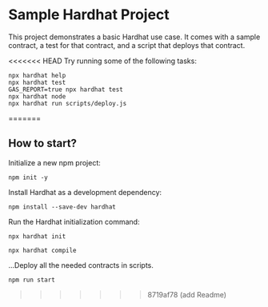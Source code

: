 # Sample Hardhat Project

This project demonstrates a basic Hardhat use case. It comes with a sample contract, a test for that contract, and a script that deploys that contract.

<<<<<<< HEAD
Try running some of the following tasks:

```shell
npx hardhat help
npx hardhat test
GAS_REPORT=true npx hardhat test
npx hardhat node
npx hardhat run scripts/deploy.js
```
=======
## How to start?

Initialize a new npm project:

```
npm init -y
```

Install Hardhat as a development dependency:

```
npm install --save-dev hardhat
```

Run the Hardhat initialization command:

```
npx hardhat init

```
```
npx hardhat compile
```

...Deploy all the needed contracts in scripts.

```
npm run start
```
>>>>>>> 8719af78 (add Readme)
